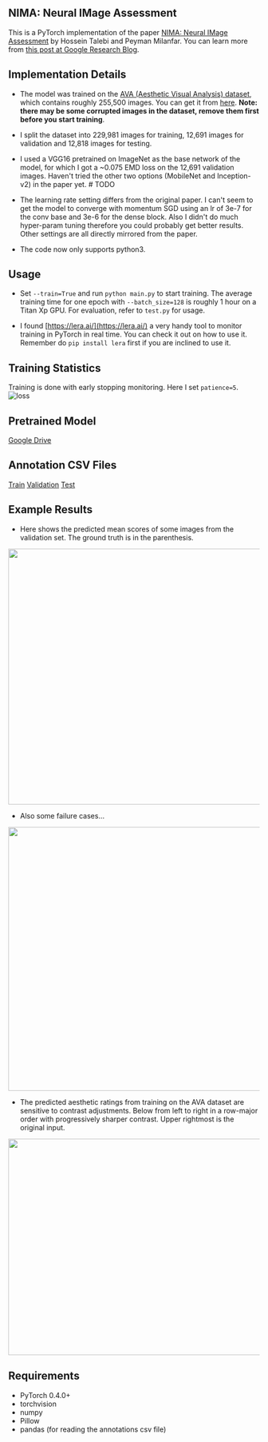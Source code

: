 ## NIMA: Neural IMage Assessment

This is a PyTorch implementation of the paper [NIMA: Neural IMage Assessment](https://arxiv.org/abs/1709.05424) by Hossein Talebi and Peyman Milanfar. You can learn more from [this post at Google Research Blog](https://research.googleblog.com/2017/12/introducing-nima-neural-image-assessment.html).

## Implementation Details

+ The model was trained on the [AVA (Aesthetic Visual Analysis) dataset](http://refbase.cvc.uab.es/files/MMP2012a.pdf), which contains roughly 255,500 images. You can get it from [here](https://github.com/mtobeiyf/ava_downloader). **Note: there may be some corrupted images in the dataset, remove them first before you start training**.

+ I split the dataset into 229,981 images for training, 12,691 images for validation and 12,818 images for testing.

+ I used a VGG16 pretrained on ImageNet as the base network of the model, for which I got a ~0.075 EMD loss on the 12,691 validation images. Haven't tried the other two options (MobileNet and Inception-v2) in the paper yet. # TODO

+ The learning rate setting differs from the original paper. I can't seem to get the model to converge with momentum SGD using an lr of 3e-7 for the conv base and 3e-6 for the dense block. Also I didn't do much hyper-param tuning therefore you could probably get better results. Other settings are all directly mirrored from the paper.

+ The code now only supports python3.

## Usage

+ Set ```--train=True``` and run ```python main.py``` to start training. The average training time for one epoch with ```--batch_size=128``` is roughly 1 hour on a Titan Xp GPU. For evaluation, refer to ```test.py``` for usage.

+ I found [https://lera.ai/](https://lera.ai/) a very handy tool to monitor training in PyTorch in real time. You can check it out on how to use it. Remember do ```pip install lera``` first if you are inclined to use it.

## Training Statistics

Training is done with early stopping monitoring. Here I set ```patience=5```.
![loss](https://i.ibb.co/p3srn3D/loss.png)

## Pretrained Model
[Google Drive](https://drive.google.com/file/d/1zRU3HhQDyv6KEPK1zBJS0vAWbNo7xRxS/view?usp=sharing)

## Annotation CSV Files
[Train](https://drive.google.com/file/d/1w313GtuqEBp0qqavdKSYHst-AAbQSTmq/view?usp=sharing) [Validation](https://drive.google.com/file/d/1GsrkIdn7Jcg--2y3iuuDqvEpc_6oV36w/view?usp=sharing) [Test](https://drive.google.com/file/d/17yvYHOc3CMq-04ZDri7BieXqwh2H633c/view?usp=sharing)

## Example Results

+ Here shows the predicted mean scores of some images from the validation set. The ground truth is in the parenthesis.

<p align="center">
<img width="925" height="512" src="https://i.ibb.co/8zqsss9/excellent-min.png">
</p>

+ Also some failure cases...

<p align="center">
<img width="879" height="528" src="https://i.ibb.co/x5x18B8/horrible-min.png">
</p>

+ The predicted aesthetic ratings from training on the AVA dataset are sensitive to contrast adjustments. Below from left to right in a row-major order with progressively sharper contrast. Upper rightmost is the original input.
<p align="center">
<img width="914" height="433" src="https://i.ibb.co/h7jsXKN/compare-min.png">
</p>

## Requirements

+ PyTorch 0.4.0+
+ torchvision
+ numpy
+ Pillow
+ pandas (for reading the annotations csv file)
